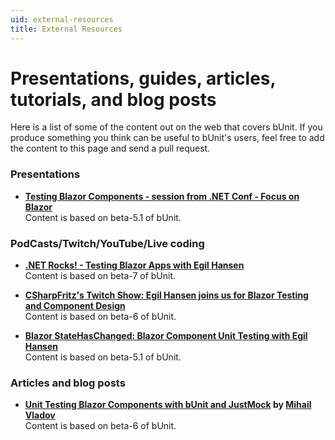 ```yaml
---
uid: external-resources
title: External Resources
---
```


# Presentations, guides, articles, tutorials, and blog posts
Here is a list of some of the content out on the web that covers bUnit. If you produce something you think can be useful to bUnit's users, feel free to add the content to this page and send a pull request.

### Presentations

- **[Testing Blazor Components - session from .NET Conf - Focus on Blazor](https://youtu.be/5d-uIxx1cUE)**  
  Content is based on beta-5.1 of bUnit.

### PodCasts/Twitch/YouTube/Live coding

- **[.NET Rocks! - Testing Blazor Apps with Egil Hansen](https://www.dotnetrocks.com/?show=1690)**  
  Content is based on beta-7 of bUnit.  

- **[CSharpFritz's Twitch Show: Egil Hansen joins us for Blazor Testing and Component Design](https://youtu.be/wY1CyyJ4Hzs?t=292)**  
  Content is based on beta-6 of bUnit.  

- **[Blazor StateHasChanged: Blazor Component Unit Testing with Egil Hansen](https://www.youtube.com/watch?v=x-zzcwHdZOk&t=211)**   
  Content is based on beta-5.1 of bUnit.
  
### Articles and blog posts 

- **[Unit Testing Blazor Components with bUnit and JustMock](https://www.telerik.com/blogs/unit-testing-blazor-components-bunit-justmock) by [Mihail Vladov](https://github.com/mihail-vladov)**  
  Content is based on beta-6 of bUnit.
